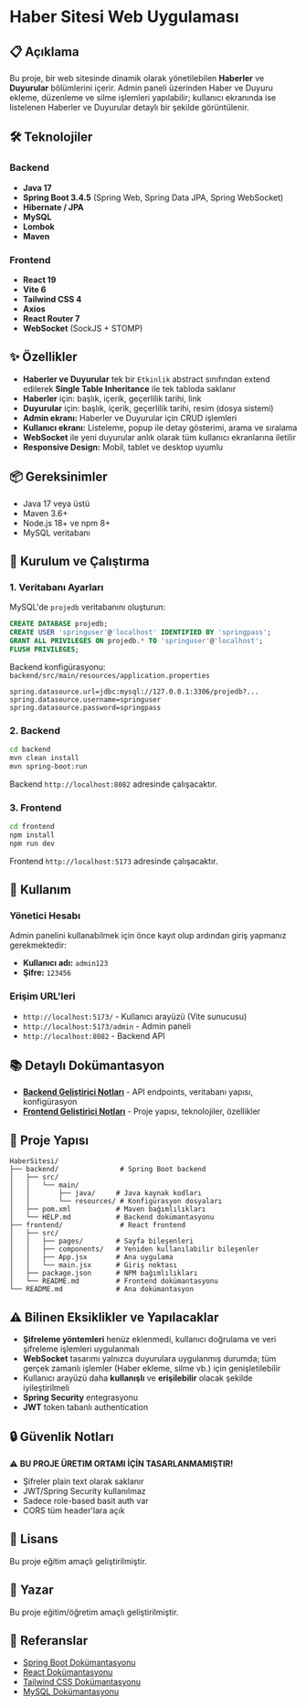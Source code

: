 # Haber Sitesi Web Uygulaması

## 📋 Açıklama

Bu proje, bir web sitesinde dinamik olarak yönetilebilen **Haberler** ve **Duyurular** bölümlerini içerir. Admin paneli üzerinden Haber ve Duyuru ekleme, düzenleme ve silme işlemleri yapılabilir; kullanıcı ekranında ise listelenen Haberler ve Duyurular detaylı bir şekilde görüntülenir.

## 🛠️ Teknolojiler

### Backend
- **Java 17**
- **Spring Boot 3.4.5** (Spring Web, Spring Data JPA, Spring WebSocket)
- **Hibernate / JPA**
- **MySQL**
- **Lombok**
- **Maven**

### Frontend
- **React 19**
- **Vite 6**
- **Tailwind CSS 4**
- **Axios**
- **React Router 7**
- **WebSocket** (SockJS + STOMP)

## ✨ Özellikler

- **Haberler ve Duyurular** tek bir `Etkinlik` abstract sınıfından extend edilerek **Single Table Inheritance** ile tek tabloda saklanır
- **Haberler** için: başlık, içerik, geçerlilik tarihi, link
- **Duyurular** için: başlık, içerik, geçerlilik tarihi, resim (dosya sistemi)
- **Admin ekranı:** Haberler ve Duyurular için CRUD işlemleri
- **Kullanıcı ekranı:** Listeleme, popup ile detay gösterimi, arama ve sıralama
- **WebSocket** ile yeni duyurular anlık olarak tüm kullanıcı ekranlarına iletilir
- **Responsive Design:** Mobil, tablet ve desktop uyumlu

## 📦 Gereksinimler

- Java 17 veya üstü
- Maven 3.6+ 
- Node.js 18+ ve npm 8+
- MySQL veritabanı

## 🚀 Kurulum ve Çalıştırma

### 1. Veritabanı Ayarları

MySQL'de `projedb` veritabanını oluşturun:

```sql
CREATE DATABASE projedb;
CREATE USER 'springuser'@'localhost' IDENTIFIED BY 'springpass';
GRANT ALL PRIVILEGES ON projedb.* TO 'springuser'@'localhost';
FLUSH PRIVILEGES;
```

Backend konfigürasyonu: `backend/src/main/resources/application.properties`

```properties
spring.datasource.url=jdbc:mysql://127.0.0.1:3306/projedb?...
spring.datasource.username=springuser
spring.datasource.password=springpass
```

### 2. Backend

```bash
cd backend
mvn clean install
mvn spring-boot:run
```

Backend `http://localhost:8082` adresinde çalışacaktır.

### 3. Frontend

```bash
cd frontend
npm install
npm run dev
```

Frontend `http://localhost:5173` adresinde çalışacaktır.

## 🎯 Kullanım

### Yönetici Hesabı

Admin panelini kullanabilmek için önce kayıt olup ardından giriş yapmanız gerekmektedir:

- **Kullanıcı adı:** `admin123`
- **Şifre:** `123456`

### Erişim URL'leri

- `http://localhost:5173/` - Kullanıcı arayüzü (Vite sunucusu)
- `http://localhost:5173/admin` - Admin paneli
- `http://localhost:8082` - Backend API

## 📚 Detaylı Dokümantasyon

- **[Backend Geliştirici Notları](./backend/HELP.md)** - API endpoints, veritabanı yapısı, konfigürasyon
- **[Frontend Geliştirici Notları](./frontend/README.md)** - Proje yapısı, teknolojiler, özellikler

## 🔧 Proje Yapısı

```
HaberSitesi/
├── backend/               # Spring Boot backend
│   ├── src/
│   │   └── main/
│   │       ├── java/     # Java kaynak kodları
│   │       └── resources/ # Konfigürasyon dosyaları
│   ├── pom.xml           # Maven bağımlılıkları
│   └── HELP.md           # Backend dokümantasyonu
├── frontend/              # React frontend
│   ├── src/
│   │   ├── pages/        # Sayfa bileşenleri
│   │   ├── components/   # Yeniden kullanılabilir bileşenler
│   │   ├── App.jsx       # Ana uygulama
│   │   └── main.jsx      # Giriş noktası
│   ├── package.json      # NPM bağımlılıkları
│   └── README.md         # Frontend dokümantasyonu
└── README.md             # Ana dokümantasyon
```

## ⚠️ Bilinen Eksiklikler ve Yapılacaklar

- **Şifreleme yöntemleri** henüz eklenmedi, kullanıcı doğrulama ve veri şifreleme işlemleri uygulanmalı
- **WebSocket** tasarımı yalnızca duyurulara uygulanmış durumda; tüm gerçek zamanlı işlemler (Haber ekleme, silme vb.) için genişletilebilir
- Kullanıcı arayüzü daha **kullanışlı** ve **erişilebilir** olacak şekilde iyileştirilmeli
- **Spring Security** entegrasyonu
- **JWT** token tabanlı authentication

## 🔒 Güvenlik Notları

⚠️ **BU PROJE ÜRETIM ORTAMI İÇİN TASARLANMAMIŞTIR!**

- Şifreler plain text olarak saklanır
- JWT/Spring Security kullanılmaz
- Sadece role-based basit auth var
- CORS tüm header'lara açık

## 📝 Lisans

Bu proje eğitim amaçlı geliştirilmiştir.

## 👤 Yazar

Bu proje eğitim/öğretim amaçlı geliştirilmiştir.

## 📖 Referanslar

- [Spring Boot Dokümantasyonu](https://spring.io/projects/spring-boot)
- [React Dokümantasyonu](https://react.dev)
- [Tailwind CSS Dokümantasyonu](https://tailwindcss.com)
- [MySQL Dokümantasyonu](https://dev.mysql.com/doc/)
